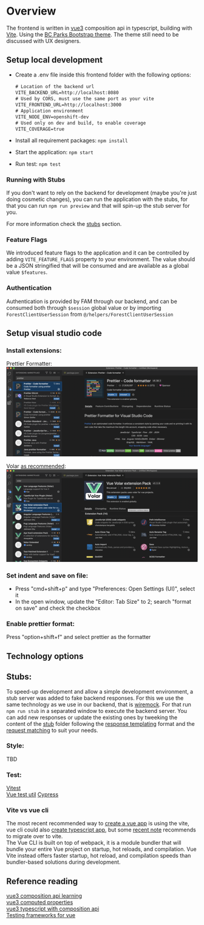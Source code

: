 # Overview

The frontend is written in [vue3](https://vuejs.org) composition api in typescript, building with [Vite](https://vitejs.dev). Using the [BC Parks Bootstrap theme](https://digitalspace.github.io/bcparks-bootstrap-theme/). The theme still need to be discussed with UX designers.

## **Setup local development**

- Create a .env file inside this frontend folder with the following options:

  ```
  # Location of the backend url
  VITE_BACKEND_URL=http://localhost:8080
  # Used by CORS, must use the same port as your vite
  VITE_FRONTEND_URL=http://localhost:3000
  # Application environment
  VITE_NODE_ENV=openshift-dev
  # Used only on dev and build, to enable coverage
  VITE_COVERAGE=true

  ```

- Install all requirement packages: `npm install`
- Start the application: `npm start`
- Run test: `npm test`

### **Running with Stubs**

If you don't want to rely on the backend for development (maybe you're just doing cosmetic changes), you can run the application with the stubs,
for that you can run `npm run preview` and that will spin-up the stub server for you.

For more information check the [stubs](#stubs) section.

### **Feature Flags**

We introduced feature flags to the application and it can be controlled by adding `VITE_FEATURE_FLAGS` property to your environment. The value should be a JSON stringified that will be consumed and are available as a global value `$features`.

### **Authentication**

Authentication is provided by FAM through our backend, and can be consumed both through `$session` global value or by importing `ForestClientUserSession` from `@/helpers/ForestClientUserSession`

## **Setup visual studio code**

### **Install extensions**:

Prettier Formatter:
[![vscode prettier formatter](public/docs/vscode-extension-prettier.png)](public/docs/vscode-extension-prettier.png)

Volar [as recommended](https://vuejs.org/guide/typescript/overview.html#ide-support):
[![vscode volar](public/docs/vscode-extension-volar.png)](public/docs/vscode-extension-volar.png)

### **Set indent and save on file**:

- Press "cmd+shift+p" and type "Preferences: Open Settings (UI)", select it
- In the open window, update the "Editor: Tab Size" to 2; search "format on save" and check the checkbox

### **Enable prettier format**:

Press "option+shift+f" and select prettier as the formatter

## **Technology options**

## **Stubs**:

To speed-up development and allow a simple development environment, a stub server was added to fake backend responses. For this we use the same technology as we use
in our backend, that is [wiremock](https://wiremock.org/). For that run `npm run stub` in a separated window to execute the backend server. You can add new responses or update
the existing ones by tweeking the content of the [stub](stub/) folder following the [response templating](https://wiremock.org/docs/response-templating/) format and the [request matching](https://wiremock.org/docs/request-matching/) to suit your needs.

### **Style**:

TBD

### **Test**:

[Vitest](https://vitest.dev/api/)  
[Vue test util](https://test-utils.vuejs.org/api/)
[Cypress](https://www.cypress.io/)

### **Vite vs vue cli**

The most recent recommended way to [create a vue app](https://vuejs.org/guide/quick-start.html#with-build-tools) is using the vite, vue cli could also [create typescript app](https://vuejs.org/guide/typescript/overview.html), but some [recent note](https://vuejs.org/guide/typescript/overview.html#note-on-vue-cli-and-ts-loader) recommends to migrate over to vite.  
The Vue CLI is built on top of webpack, it is a module bundler that will bundle your entire Vue project on startup, hot reloads, and compilation. Vue Vite instead offers faster startup, hot reload, and compilation speeds than bundler-based solutions during development.

## **Reference reading**

[vue3 composition api learning](https://vuejs.org/tutorial/#step-12)  
[vue3 computed properties](https://vuejs.org/guide/essentials/computed.html)  
[vue3 typescript with composition api](https://vuejs.org/guide/typescript/composition-api.html)  
[Testing frameworks for vue](https://vuejs.org/guide/scaling-up/testing.html#unit-testing)
